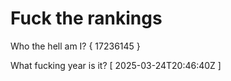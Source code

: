 # Fuck the rankings

Who the hell am I?
{ 17236145 }

What fucking year is it?
[ 2025-03-24T20:46:40Z ]
